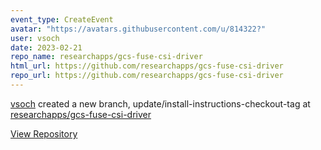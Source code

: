 ```yaml
---
event_type: CreateEvent
avatar: "https://avatars.githubusercontent.com/u/814322?"
user: vsoch
date: 2023-02-21
repo_name: researchapps/gcs-fuse-csi-driver
html_url: https://github.com/researchapps/gcs-fuse-csi-driver
repo_url: https://github.com/researchapps/gcs-fuse-csi-driver
---
```


<a href='https://github.com/vsoch' target='_blank'>vsoch</a> created a new branch, update/install-instructions-checkout-tag at <a href='https://github.com/researchapps/gcs-fuse-csi-driver' target='_blank'>researchapps/gcs-fuse-csi-driver</a>

<a href='https://github.com/researchapps/gcs-fuse-csi-driver' target='_blank'>View Repository</a>